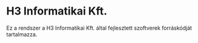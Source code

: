 # H3 Informatikai Kft.

Ez a rendszer a H3 Informatikai Kft. által fejlesztett szoftverek forráskódját tartalmazza.
